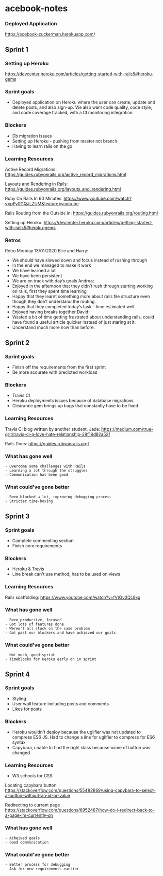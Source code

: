 # acebook-notes

### Deployed Application
https://acebook-zuckerman.herokuapp.com/

## Sprint 1

### Setting up Heroku
https://devcenter.heroku.com/articles/getting-started-with-rails5#heroku-gems

### Sprint goals
- Deployed application on Heroku where the user can create, update and delete posts, and also sign-up. We also want code quality, code style, and code coverage tracked, with a CI monitoring integration.

### Blockers
- Db migration issues
- Setting up Heroku - pushing from master not branch
- Having to learn rails on the go

### Learning Resources
Active Record Migrations:
https://guides.rubyonrails.org/active_record_migrations.html

Layouts and Rendering in Rails:
https://guides.rubyonrails.org/layouts_and_rendering.html

Ruby On Rails In 60 Minutes:
https://www.youtube.com/watch?v=pPy0GQJLZUM&feature=youtu.be

Rails Routing from the Outside In:
https://guides.rubyonrails.org/routing.html

Setting up Heroku:
https://devcenter.heroku.com/articles/getting-started-with-rails5#heroku-gems

### Retros

Retro Monday 13/01/2020
Ellie and Harry:
- We should have slowed down and focus instead of rushing through
- In the end we managed to make it work
- We have learned a lot
- We have been persistent
- We are on track with day’s goals
Andrea:
- Enjoyed in the afternoon that they didn’t rush through starting working on rails, first they spent time learning
- Happy that they learnt something more about rails file structure even though they don’t understand the routing.
- Happy that they completed today’s task - time estimated well.
- Enjoyed having breaks together
David:
- Wasted a bit of time getting frustrated about understanding rails, could have found a useful article quicker instead of just staring at it.
- Understand much more now than before.

## Sprint 2

### Sprint goals
- Finish off the requirements from the first sprint 
- Be more accurate with predicted workload 

### Blockers
- Travis CI
- Heroku deployments issues because of database migrations
- Clearance gem brings up bugs that constantly have to be fixed

### Learning Resources
Travis CI blog written by another student, Jade:
https://medium.com/true-grit/travis-ci-a-love-hate-relationship-38f19d92a52f

Rails Docs:
https://guides.rubyonrails.org/

### What has gone well
    - Overcome some challenges with Rails
    - Learning a lot through the struggles 
    - Communication has been good 
    
### What could've gone better
    - Been blocked a lot, improving debugging process
    - Stricter time-boxing

## Sprint 3

### Sprint goals
- Complete commenting section
- Finish core requirements 

### Blockers
- Heroku & Travis
- Line break can't use method, has to be used on views

### Learning Resources
Rails scaffolding:
https://www.youtube.com/watch?v=fVtGy3QL9xg

### What has gone well
    - Been productive, focused
    - Got lots of features done
    - Weren't all stuck on the same problem
    - Got past our blockers and have achieved our goals
### What could've gone better
    - Not much, good sprint
    - Timeblocks for Heroku early on in sprint
    
## Sprint 4

### Sprint goals
- Styling
- User wall feature including posts and comments
- Likes for posts

### Blockers
- Heroku wouldn't deploy because the uglifier was not updated to compress ES6 JS. Had to change a line for uglifier to compress for ES6 syntax
- Capybara, unable to find the right class because name of button was changed

### Learning Resources
- W3 schools for CSS

Locating capybara button
https://stackoverflow.com/questions/55482869/using-capybara-to-select-a-button-without-an-id-or-value

Redirecting to current page
https://stackoverflow.com/questions/8952487/how-do-i-redirect-back-to-a-page-im-currently-on


### What has gone well
    - Acheived goals
    - Good communication
    
### What could've gone better
    - Better process for debugging
    - Ask for new requirements earlier
    
    
